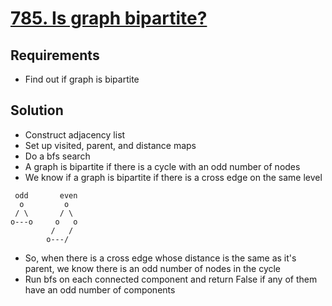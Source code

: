 # [785. Is graph bipartite?](https://leetcode.com/problems/is-graph-bipartite/)

## Requirements

- Find out if graph is bipartite

## Solution

- Construct adjacency list
- Set up visited, parent, and distance maps
- Do a bfs search
- A graph is bipartite if there is a cycle with an odd number of nodes
- We know if a graph is bipartite if there is a cross edge on the same level

```
 odd       even
  o         o
 / \       / \
o---o     o   o
         /   /
        o---/
```

- So, when there is a cross edge whose distance is the same as it's parent, we know there is an odd number of nodes in the cycle
- Run bfs on each connected component and return False if any of them have an odd number of components
